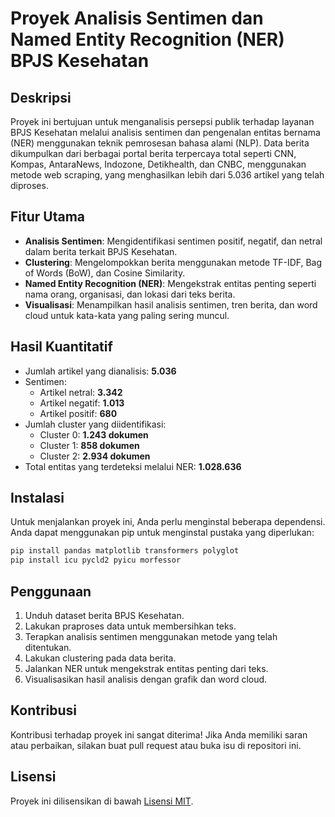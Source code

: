 
# Proyek Analisis Sentimen dan Named Entity Recognition (NER) BPJS Kesehatan

## Deskripsi
Proyek ini bertujuan untuk menganalisis persepsi publik terhadap layanan BPJS Kesehatan melalui analisis sentimen dan pengenalan entitas bernama (NER) menggunakan teknik pemrosesan bahasa alami (NLP). Data berita dikumpulkan dari berbagai portal berita terpercaya total seperti CNN, Kompas, AntaraNews, Indozone, Detikhealth, dan CNBC, menggunakan metode web scraping, yang menghasilkan lebih dari 5.036 artikel yang telah diproses.

## Fitur Utama
- **Analisis Sentimen**: Mengidentifikasi sentimen positif, negatif, dan netral dalam berita terkait BPJS Kesehatan.
- **Clustering**: Mengelompokkan berita menggunakan metode TF-IDF, Bag of Words (BoW), dan Cosine Similarity.
- **Named Entity Recognition (NER)**: Mengekstrak entitas penting seperti nama orang, organisasi, dan lokasi dari teks berita.
- **Visualisasi**: Menampilkan hasil analisis sentimen, tren berita, dan word cloud untuk kata-kata yang paling sering muncul.

## Hasil Kuantitatif
- Jumlah artikel yang dianalisis: **5.036**
- Sentimen:
  - Artikel netral: **3.342**
  - Artikel negatif: **1.013**
  - Artikel positif: **680**
- Jumlah cluster yang diidentifikasi:
  - Cluster 0: **1.243 dokumen**
  - Cluster 1: **858 dokumen**
  - Cluster 2: **2.934 dokumen**
- Total entitas yang terdeteksi melalui NER: **1.028.636**

## Instalasi
Untuk menjalankan proyek ini, Anda perlu menginstal beberapa dependensi. Anda dapat menggunakan pip untuk menginstal pustaka yang diperlukan:

```bash
pip install pandas matplotlib transformers polyglot
pip install icu pycld2 pyicu morfessor
```

## Penggunaan
1. Unduh dataset berita BPJS Kesehatan.
2. Lakukan praproses data untuk membersihkan teks.
3. Terapkan analisis sentimen menggunakan metode yang telah ditentukan.
4. Lakukan clustering pada data berita.
5. Jalankan NER untuk mengekstrak entitas penting dari teks.
6. Visualisasikan hasil analisis dengan grafik dan word cloud.

## Kontribusi
Kontribusi terhadap proyek ini sangat diterima! Jika Anda memiliki saran atau perbaikan, silakan buat pull request atau buka isu di repositori ini.

## Lisensi
Proyek ini dilisensikan di bawah [Lisensi MIT](LICENSE).

